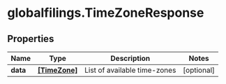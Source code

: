 # globalfilings.TimeZoneResponse

## Properties

Name | Type | Description | Notes
------------ | ------------- | ------------- | -------------
**data** | [**[TimeZone]**](TimeZone.md) | List of available time-zones | [optional] 


